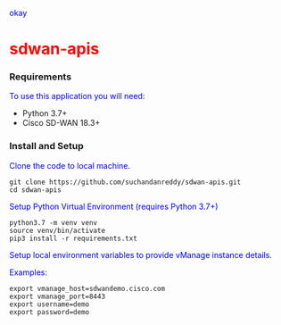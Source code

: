 <style
  type="text/css">
h1 {color:red;}

p {color:blue;}
</style>
okay

# sdwan-apis

### Requirements

To use this application you will need:

* Python 3.7+
* Cisco SD-WAN 18.3+

### Install and Setup

Clone the code to local machine.

```
git clone https://github.com/suchandanreddy/sdwan-apis.git
cd sdwan-apis
```

Setup Python Virtual Environment (requires Python 3.7+)

```
python3.7 -m venv venv
source venv/bin/activate
pip3 install -r requirements.txt
```

Setup local environment variables to provide vManage instance details.

Examples:

```
export vmanage_host=sdwandemo.cisco.com
export vmanage_port=8443
export username=demo
export password=demo
```
